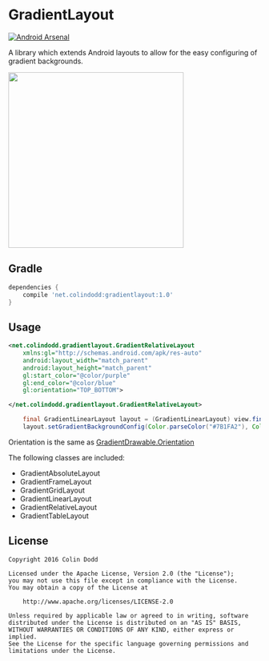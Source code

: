 GradientLayout
===============
[![Android
Arsenal](https://img.shields.io/badge/Android%20Arsenal-GradientLayout-green.svg?style=true)](https://android-arsenal.com/details/1/3732)

A library which extends Android layouts to allow for the easy configuring of gradient backgrounds.

<img src="https://raw.githubusercontent.com/csdodd/GradientLayout/master/demo.gif" width="350">

Gradle
------
```groovy
dependencies {
    compile 'net.colindodd:gradientlayout:1.0'
}
```

Usage
-----
```xml
<net.colindodd.gradientlayout.GradientRelativeLayout
    xmlns:gl="http://schemas.android.com/apk/res-auto"
    android:layout_width="match_parent"
    android:layout_height="match_parent"
    gl:start_color="@color/purple"
    gl:end_color="@color/blue"
    gl:orientation="TOP_BOTTOM">

</net.colindodd.gradientlayout.GradientRelativeLayout>

```

```java
    final GradientLinearLayout layout = (GradientLinearLayout) view.findViewById(R.id.root);
    layout.setGradientBackgroundConfig(Color.parseColor("#7B1FA2"), Color.parseColor("#009688"), GradientDrawable.Orientation.BL_TR);

```

Orientation is the same as [GradientDrawable.Orientation](https://developer.android.com/reference/android/graphics/drawable/GradientDrawable.Orientation.html)

The following classes are included:
 - GradientAbsoluteLayout
 - GradientFrameLayout
 - GradientGridLayout
 - GradientLinearLayout
 - GradientRelativeLayout
 - GradientTableLayout

License
-------

    Copyright 2016 Colin Dodd

    Licensed under the Apache License, Version 2.0 (the "License");
    you may not use this file except in compliance with the License.
    You may obtain a copy of the License at

        http://www.apache.org/licenses/LICENSE-2.0

    Unless required by applicable law or agreed to in writing, software
    distributed under the License is distributed on an "AS IS" BASIS,
    WITHOUT WARRANTIES OR CONDITIONS OF ANY KIND, either express or implied.
    See the License for the specific language governing permissions and
    limitations under the License.
